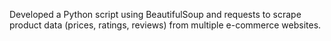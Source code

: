 Developed a Python script using BeautifulSoup and requests to scrape product data (prices, ratings, reviews) from multiple e-commerce websites.
